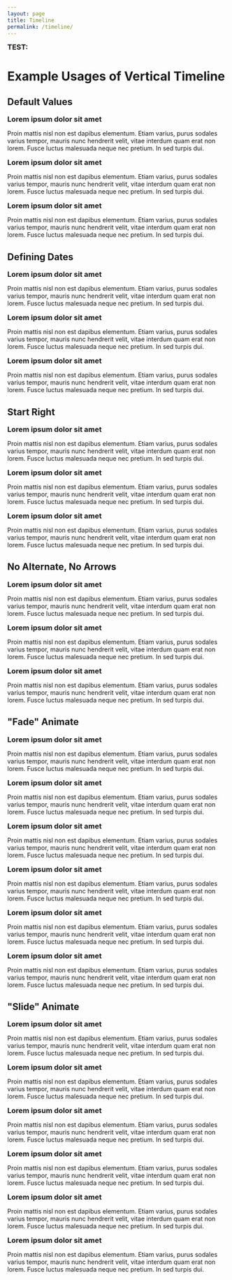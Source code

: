 ```yaml
---
layout: page
title: Timeline
permalink: /timeline/
---
```


### TEST:

<html>
<head>
    <title>Vertical Timeline</title>
    <link rel="stylesheet" href="https://cdnjs.cloudflare.com/ajax/libs/normalize/3.0.3/normalize.min.css" />
    <link rel="stylesheet" href="dist/vertical-timeline.css">
</head>
<style>

    h1, h2 {
        text-align: center;
    }

    h3 {
        margin: 0;
    }

</style>
<body>
<h1>Example Usages of Vertical Timeline</h1>
<h2>Default Values</h2>
<div id="vt1">
    <div data-vtside="left">
        <h3>Lorem ipsum dolor sit amet</h3>
        <p>
            Proin mattis nisl non est dapibus elementum. Etiam varius, purus sodales varius tempor, mauris nunc hendrerit velit, vitae interdum quam erat non lorem. Fusce luctus malesuada neque nec pretium. In sed turpis dui.
        </p>
    </div>
    <div>
        <h3>Lorem ipsum dolor sit amet</h3>
        <p>
            Proin mattis nisl non est dapibus elementum. Etiam varius, purus sodales varius tempor, mauris nunc hendrerit velit, vitae interdum quam erat non lorem. Fusce luctus malesuada neque nec pretium. In sed turpis dui.
        </p>
    </div>
    <div>
        <h3>Lorem ipsum dolor sit amet</h3>
        <p>
            Proin mattis nisl non est dapibus elementum. Etiam varius, purus sodales varius tempor, mauris nunc hendrerit velit, vitae interdum quam erat non lorem. Fusce luctus malesuada neque nec pretium. In sed turpis dui.
        </p>
    </div>
</div><!-- End vt1 -->
<h2>Defining Dates</h2>
<div id="vt2">
    <div data-vtdate="January 2017">
        <h3>Lorem ipsum dolor sit amet</h3>
        <p>
            Proin mattis nisl non est dapibus elementum. Etiam varius, purus sodales varius tempor, mauris nunc hendrerit velit, vitae interdum quam erat non lorem. Fusce luctus malesuada neque nec pretium. In sed turpis dui.
        </p>
    </div>
    <div data-vtdate="January 2017">
        <h3>Lorem ipsum dolor sit amet</h3>
        <p>
            Proin mattis nisl non est dapibus elementum. Etiam varius, purus sodales varius tempor, mauris nunc hendrerit velit, vitae interdum quam erat non lorem. Fusce luctus malesuada neque nec pretium. In sed turpis dui.
        </p>
    </div>
    <div data-vtdate="January 2017">
        <h3>Lorem ipsum dolor sit amet</h3>
        <p>
            Proin mattis nisl non est dapibus elementum. Etiam varius, purus sodales varius tempor, mauris nunc hendrerit velit, vitae interdum quam erat non lorem. Fusce luctus malesuada neque nec pretium. In sed turpis dui.
        </p>
    </div>
</div><!-- End vt2 -->
<h2>Start Right</h2>
<div id="vt3">
    <div data-vtdate="January 2017">
        <h3>Lorem ipsum dolor sit amet</h3>
        <p>
            Proin mattis nisl non est dapibus elementum. Etiam varius, purus sodales varius tempor, mauris nunc hendrerit velit, vitae interdum quam erat non lorem. Fusce luctus malesuada neque nec pretium. In sed turpis dui.
        </p>
    </div>
    <div data-vtdate="January 2017">
        <h3>Lorem ipsum dolor sit amet</h3>
        <p>
            Proin mattis nisl non est dapibus elementum. Etiam varius, purus sodales varius tempor, mauris nunc hendrerit velit, vitae interdum quam erat non lorem. Fusce luctus malesuada neque nec pretium. In sed turpis dui.
        </p>
    </div>
    <div data-vtdate="January 2017">
        <h3>Lorem ipsum dolor sit amet</h3>
        <p>
            Proin mattis nisl non est dapibus elementum. Etiam varius, purus sodales varius tempor, mauris nunc hendrerit velit, vitae interdum quam erat non lorem. Fusce luctus malesuada neque nec pretium. In sed turpis dui.
        </p>
    </div>
</div><!-- End vt3 -->
<h2>No Alternate, No Arrows</h2>
<div id="vt4">
    <div data-vtdate="September 2016">
        <h3>Lorem ipsum dolor sit amet</h3>
        <p>
            Proin mattis nisl non est dapibus elementum. Etiam varius, purus sodales varius tempor, mauris nunc hendrerit velit, vitae interdum quam erat non lorem. Fusce luctus malesuada neque nec pretium. In sed turpis dui.
        </p>
    </div>
    <div data-vtdate="March 2016">
        <h3>Lorem ipsum dolor sit amet</h3>
        <p>
            Proin mattis nisl non est dapibus elementum. Etiam varius, purus sodales varius tempor, mauris nunc hendrerit velit, vitae interdum quam erat non lorem. Fusce luctus malesuada neque nec pretium. In sed turpis dui.
        </p>
    </div>
    <div data-vtdate="January 2016">
        <h3>Lorem ipsum dolor sit amet</h3>
        <p>
            Proin mattis nisl non est dapibus elementum. Etiam varius, purus sodales varius tempor, mauris nunc hendrerit velit, vitae interdum quam erat non lorem. Fusce luctus malesuada neque nec pretium. In sed turpis dui.
        </p>
    </div>
</div><!-- End vt4 -->
<h2>"Fade" Animate</h2>
<div id="vt5">
    <div data-vtdate="September 2016">
        <h3>Lorem ipsum dolor sit amet</h3>
        <p>
            Proin mattis nisl non est dapibus elementum. Etiam varius, purus sodales varius tempor, mauris nunc hendrerit velit, vitae interdum quam erat non lorem. Fusce luctus malesuada neque nec pretium. In sed turpis dui.
        </p>
    </div>
    <div data-vtdate="March 2016">
        <h3>Lorem ipsum dolor sit amet</h3>
        <p>
            Proin mattis nisl non est dapibus elementum. Etiam varius, purus sodales varius tempor, mauris nunc hendrerit velit, vitae interdum quam erat non lorem. Fusce luctus malesuada neque nec pretium. In sed turpis dui.
        </p>
    </div>
    <div data-vtdate="January 2016">
        <h3>Lorem ipsum dolor sit amet</h3>
        <p>
            Proin mattis nisl non est dapibus elementum. Etiam varius, purus sodales varius tempor, mauris nunc hendrerit velit, vitae interdum quam erat non lorem. Fusce luctus malesuada neque nec pretium. In sed turpis dui.
        </p>
    </div>
    <div data-vtdate="September 2016">
        <h3>Lorem ipsum dolor sit amet</h3>
        <p>
            Proin mattis nisl non est dapibus elementum. Etiam varius, purus sodales varius tempor, mauris nunc hendrerit velit, vitae interdum quam erat non lorem. Fusce luctus malesuada neque nec pretium. In sed turpis dui.
        </p>
    </div>
    <div data-vtdate="March 2016">
        <h3>Lorem ipsum dolor sit amet</h3>
        <p>
            Proin mattis nisl non est dapibus elementum. Etiam varius, purus sodales varius tempor, mauris nunc hendrerit velit, vitae interdum quam erat non lorem. Fusce luctus malesuada neque nec pretium. In sed turpis dui.
        </p>
    </div>
    <div data-vtdate="January 2016">
        <h3>Lorem ipsum dolor sit amet</h3>
        <p>
            Proin mattis nisl non est dapibus elementum. Etiam varius, purus sodales varius tempor, mauris nunc hendrerit velit, vitae interdum quam erat non lorem. Fusce luctus malesuada neque nec pretium. In sed turpis dui.
        </p>
    </div>
</div><!-- End vt5 -->
<h2>"Slide" Animate</h2>
<div id="vt6">
    <div data-vtdate="September 2016">
        <h3>Lorem ipsum dolor sit amet</h3>
        <p>
            Proin mattis nisl non est dapibus elementum. Etiam varius, purus sodales varius tempor, mauris nunc hendrerit velit, vitae interdum quam erat non lorem. Fusce luctus malesuada neque nec pretium. In sed turpis dui.
        </p>
    </div>
    <div data-vtdate="March 2016">
        <h3>Lorem ipsum dolor sit amet</h3>
        <p>
            Proin mattis nisl non est dapibus elementum. Etiam varius, purus sodales varius tempor, mauris nunc hendrerit velit, vitae interdum quam erat non lorem. Fusce luctus malesuada neque nec pretium. In sed turpis dui.
        </p>
    </div>
    <div data-vtdate="January 2016">
        <h3>Lorem ipsum dolor sit amet</h3>
        <p>
            Proin mattis nisl non est dapibus elementum. Etiam varius, purus sodales varius tempor, mauris nunc hendrerit velit, vitae interdum quam erat non lorem. Fusce luctus malesuada neque nec pretium. In sed turpis dui.
        </p>
    </div>
    <div data-vtdate="September 2016">
        <h3>Lorem ipsum dolor sit amet</h3>
        <p>
            Proin mattis nisl non est dapibus elementum. Etiam varius, purus sodales varius tempor, mauris nunc hendrerit velit, vitae interdum quam erat non lorem. Fusce luctus malesuada neque nec pretium. In sed turpis dui.
        </p>
    </div>
    <div data-vtdate="March 2016">
        <h3>Lorem ipsum dolor sit amet</h3>
        <p>
            Proin mattis nisl non est dapibus elementum. Etiam varius, purus sodales varius tempor, mauris nunc hendrerit velit, vitae interdum quam erat non lorem. Fusce luctus malesuada neque nec pretium. In sed turpis dui.
        </p>
    </div>
    <div data-vtdate="January 2016">
        <h3>Lorem ipsum dolor sit amet</h3>
        <p>
            Proin mattis nisl non est dapibus elementum. Etiam varius, purus sodales varius tempor, mauris nunc hendrerit velit, vitae interdum quam erat non lorem. Fusce luctus malesuada neque nec pretium. In sed turpis dui.
        </p>
    </div>
</div><!-- End vt6 -->
<script src="https://ajax.googleapis.com/ajax/libs/jquery/2.2.0/jquery.min.js"></script>
<script src="dist/vertical-timeline.js"></script>
<script>
    $('#vt1').verticalTimeline();
    $('#vt2').verticalTimeline();
    $('#vt3').verticalTimeline({
        startLeft: false
    });
    $('#vt4').verticalTimeline({
        startLeft: false,
        arrows: false,
        alternate: false
    });
    $('#vt5').verticalTimeline({
        animate: 'fade'
    });
    $('#vt6').verticalTimeline({
        animate: 'slide'
    });
</script>
</body>
</html>



